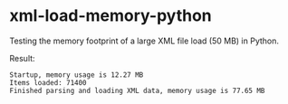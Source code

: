 # xml-load-memory-python

Testing the memory footprint of a large XML file load (50 MB) in Python.

Result:

```
Startup, memory usage is 12.27 MB
Items loaded: 71400
Finished parsing and loading XML data, memory usage is 77.65 MB
```
